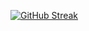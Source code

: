 [![GitHub Streak](https://streak-stats.demolab.com?user=&theme=radical&border_radius=4.1)](https://git.io/streak-stats)
